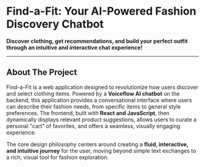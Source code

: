 # Find-a-Fit: Your AI-Powered Fashion Discovery Chatbot

**Discover clothing, get recommendations, and build your perfect outfit through an intuitive and interactive chat experience!**

---

## About The Project

Find-a-Fit is a web application designed to revolutionize how users discover and select clothing items. Powered by a **Voiceflow AI chatbot** on the backend, this application provides a conversational interface where users can describe their fashion needs, from specific items to general style preferences. The frontend, built with **React and JavaScript**, then dynamically displays relevant product suggestions, allows users to curate a personal "cart" of favorites, and offers a seamless, visually engaging experience.

The core design philosophy centers around creating a **fluid, interactive, and intuitive journey** for the user, moving beyond simple text exchanges to a rich, visual tool for fashion exploration.
